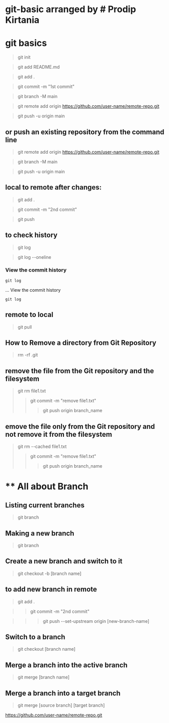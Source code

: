 # git-basic arranged by # Prodip Kirtania

 git basics
 ============

> git init

> git add README.md

> git add .

> git commit -m "1st commit"

> git branch -M main

> git remote add origin https://github.com/user-name/remote-repo.git

> git push -u origin main


or push an existing repository from the command line
------------------------------------------------------
> git remote add origin https://github.com/user-name/remote-repo.git

> git branch -M main

> git push -u origin main


local to remote after changes:
-----------------
> git add .

> git commit -m "2nd commit"

> git push

to check history
-------------
> git log

> git log --oneline

### View the commit history

    git log

... View the commit history

    git log


remote to local
--------------------------
> git pull

How to Remove a directory from Git Repository
---------------------------------------------
>  rm -rf .git

remove the file from the Git repository and the filesystem
-----------------------------------------------------
> git rm file1.txt
>> git commit -m "remove file1.txt"
>>> git push origin branch_name

emove the file only from the Git repository and not remove it from the filesystem
-----------------------------------------------------
> git rm --cached file1.txt
>> git commit -m "remove file1.txt"
>>> git push origin branch_name


** All about Branch
=================================================

Listing current branches
-----------------------------
> git branch

Making a new branch
-----------------------------
> git branch <branch-name>

Create a new branch and switch to it
--------------------------------------
> git checkout -b [branch name]

to add new branch in remote
-------------------------------------
> git add .

>> git commit -m "2nd commit"

>>> git push --set-upstream origin [new-branch-name]

Switch to a branch
--------------------------
> git checkout [branch name]

Merge a branch into the active branch
------------------------------------
> git merge [branch name]

Merge a branch into a target branch
-----------------------------------
> git merge [source branch] [target branch]

https://github.com/user-name/remote-repo.git